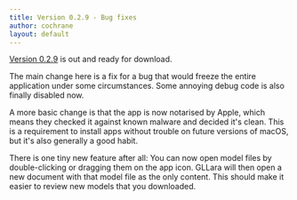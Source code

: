 ```yaml
---
title: Version 0.2.9 - Bug fixes
author: cochrane
layout: default
---
```


[Version 0.2.9](https://github.com/cochrane/GLLara/releases/tag/v0.2.9b) is out and ready for download.

The main change here is a fix for a bug that would freeze the entire application under some circumstances. Some annoying debug code is also finally disabled now.

A more basic change is that the app is now notarised by Apple, which means they checked it against known malware and decided it's clean. This is a requirement to install apps without trouble on future versions of macOS, but it's also generally a good habit.

There is one tiny new feature after all: You can now open model files by double-clicking or dragging them on the app icon. GLLara will then open a new document with that model file as the only content. This should make it easier to review new models that you downloaded.